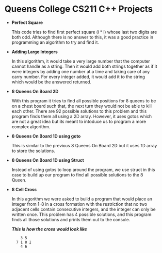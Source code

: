 # **Queens College CS211 C++ Projects**

* **Perfect Square**

  This code tries to find first perfect square (i * i) whose last two digits are both odd. Although there is no answer to this, it was a good practice in programming an algorithm to try and find it.

* **Adding Large Integers**

  In this algorithm, it would take a very large number that the computer cannot handle as a string. Then it would add both strings together as if it were integers by adding one number at a time and taking care of any carry number. For every integer added, it would add it to the string which would be the answered returned.

* **8 Queens On Board 2D**

  With this program it tries to find all possible positions for 8 queens to be on a chest board such that, the next turn they would not be able to kill each other. There are 92 possible solutions to this problem and this program finds them all using a 2D array. However, it uses gotos which are not a great idea but its meant to intoduce us to program a more complex algorithm.

* **8 Queens On Board 1D using goto**

  This is similar to the previous 8 Queens On Board 2D but it uses 1D array to store the solutions.

* **8 Queens On Board 1D using Struct**

  Instead of using gotos to loop around the program, we use struct in this case to build up our program to find all possible solutions to the 8 Queen.

* **8 Cell Cross**

  In this agorithm we were asked to build a program that would place an integer from 1-8 in a cross formation with the restriction that no two adjacent cells contain consecutive integers, and the integer can only be written once. This problem has 4 possible solutions, and this program finds all those solutions and prints them out to the console.
  
  **_This is how the cross would look like_**
  
          3 5  
        7 1 8 2  
          4 6  
